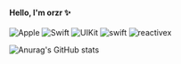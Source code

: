 #### Hello, I'm orzr ✨

![Apple](https://img.shields.io/badge/iOS-000000?style=flat&logo=Apple&logoColor=white) ![Swift](https://img.shields.io/badge/swift-F54A2A?style=flate&logo=Swift&logoColor=white) ![UIKit](https://img.shields.io/badge/UIkit-2396F3?style=flat&logo=UIKit&logoColor=white) ![swift](https://img.shields.io/badge/SwiftUI-2379F4.svg?style=flat&logo=swift&logoColor=white) ![reactivex](https://img.shields.io/badge/RxSwift-B7178C.svg?style=flat&logo=reactivex&logoColor=white) 

![Anurag's GitHub stats](https://github-readme-stats.vercel.app/api?username=SunAra25&hide=contribs,prs&show_icons=true&theme=dracula)

<!--
**SunAra25/SunAra25** is a ✨ _special_ ✨ repository because its `README.md` (this file) appears on your GitHub profile.

Here are some ideas to get you started:

- 🔭 I’m currently working on ...
- 🌱 I’m currently learning ...
- 👯 I’m looking to collaborate on ...
- 🤔 I’m looking for help with ...
- 💬 Ask me about ...
- 📫 How to reach me: ...
- 😄 Pronouns: ...
- ⚡ Fun fact: ...
-->
